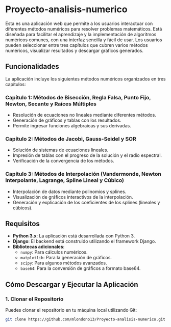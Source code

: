 # Proyecto-analisis-numerico

Esta es una aplicación web que permite a los usuarios interactuar con diferentes métodos numéricos para resolver problemas matemáticos. Está diseñada para facilitar el aprendizaje y la implementación de algoritmos numéricos comunes, con una interfaz sencilla y fácil de usar. Los usuarios pueden seleccionar entre tres capítulos que cubren varios métodos numéricos, visualizar resultados y descargar gráficos generados.

## Funcionalidades

La aplicación incluye los siguientes métodos numéricos organizados en tres capítulos:

### Capítulo 1: Métodos de Bisección, Regla Falsa, Punto Fijo, Newton, Secante y Raíces Múltiples
- Resolución de ecuaciones no lineales mediante diferentes métodos.
- Generación de gráficos y tablas con los resultados.
- Permite ingresar funciones algebraicas y sus derivadas.

### Capítulo 2: Métodos de Jacobi, Gauss-Seidel y SOR
- Solución de sistemas de ecuaciones lineales.
- Impresión de tablas con el progreso de la solución y el radio espectral.
- Verificación de la convergencia de los métodos.

### Capítulo 3: Métodos de Interpolación (Vandermonde, Newton Interpolante, Lagrange, Spline Lineal y Cúbico)
- Interpolación de datos mediante polinomios y splines.
- Visualización de gráficos interactivos de la interpolación.
- Generación y explicación de los coeficientes de los splines (lineales y cúbicos).

## Requisitos

- **Python 3.x**: La aplicación está desarrollada con Python 3.
- **Django**: El backend está construido utilizando el framework Django.
- **Bibliotecas adicionales**:
    - `numpy`: Para cálculos numéricos.
    - `matplotlib`: Para la generación de gráficos.
    - `scipy`: Para algunos métodos avanzados.
    - `base64`: Para la conversión de gráficos a formato base64.

## Cómo Descargar y Ejecutar la Aplicación

### 1. Clonar el Repositorio

Puedes clonar el repositorio en tu máquina local utilizando Git:

```bash
git clone https://github.com/mlondono13/Proyecto-analisis-numerico.git


